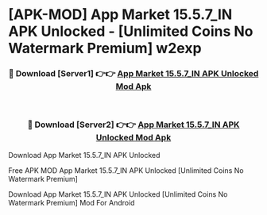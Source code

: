 # [APK-MOD] App Market 15.5.7_IN APK Unlocked - [Unlimited Coins No Watermark Premium] w2exp



<div align="center">
<h3>🔴 Download [Server1] 👉👉 <a href="https://momento.my/?title=App_Market_15.5.7_IN_APK_Unlocked">App Market 15.5.7_IN APK Unlocked Mod Apk</a></h3><br>

<h3>🔴 Download [Server2] 👉👉 <a href="https://momento.my/?title=App_Market_15.5.7_IN_APK_Unlocked">App Market 15.5.7_IN APK Unlocked Mod Apk</a></h3>
</div>



Download App Market 15.5.7_IN APK Unlocked 

Free APK MOD App Market 15.5.7_IN APK Unlocked [Unlimited Coins No Watermark Premium]

Download App Market 15.5.7_IN APK Unlocked [Unlimited Coins No Watermark Premium] Mod For Android
